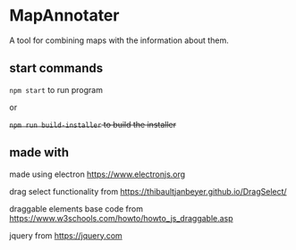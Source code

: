 # MapAnnotater

A tool for combining maps with the information about them.

## start commands

```npm start``` to run program

or

~~```npm run build-installer``` to build the installer~~

## made with

made using electron https://www.electronjs.org

drag select functionality from https://thibaultjanbeyer.github.io/DragSelect/

draggable elements base code from https://www.w3schools.com/howto/howto_js_draggable.asp

jquery from https://jquery.com